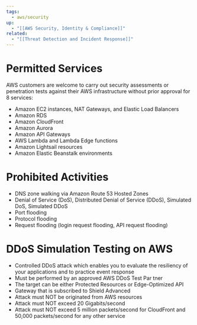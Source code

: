 ```yaml
---
tags:
  - aws/security
up:
  - "[[AWS Security, Identity & Compliance]]"
related:
  - "[[Threat Detection and Incident Response]]"
---
```

# Permitted Services

AWS customers are welcome to carry out security assessments or penetration tests against their AWS infrastructure without prior approval for 8 services:

- Amazon EC2 instances, NAT Gateways, and Elastic Load Balancers
- Amazon RDS
- Amazon CloudFront  
- Amazon Aurora
- Amazon API Gateways
- AWS Lambda and Lambda Edge functions
- Amazon Lightsail resources
- Amazon Elastic Beanstalk environments

# Prohibited Activities

- DNS zone walking via Amazon Route 53 Hosted Zones
- Denial of Service (DoS), Distributed Denial of Service (DDoS), Simulated DoS, Simulated DDoS
- Port flooding
- Protocol flooding
- Request flooding (login request flooding, API request flooding)

# DDoS Simulation Testing on AWS

- Controlled DDoS attack which enables you to evaluate the resiliency of your applications and to practice event response
- Must be performed by an approved AWS DDoS Test Par tner
- The target can be either Protected Resources or Edge-Optimized API
- Gateway that is subscribed to Shield Advanced
- Attack must NOT be originated from AWS resources
- Attack must NOT exceed 20 Gigabits/second
- Attack must NOT exceed 5 million packets/second for CloudFront and 50,000 packets/second for any other service

